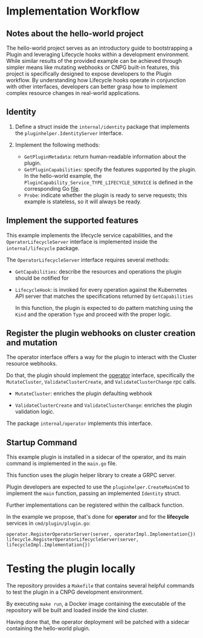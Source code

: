 # Implementation Workflow

## Notes about the hello-world project

The hello-world project serves as an introductory guide to bootstrapping a Plugin and leveraging Lifecycle hooks within a development environment.
While similar results of the provided example can be achieved through simpler means like mutating webhooks or CNPG built-in features, this project
is specifically designed to expose developers to the Plugin workflow. By understanding how Lifecycle hooks operate in conjunction
with other interfaces, developers can better grasp how to implement complex resource changes in real-world applications.

## Identity

1. Define a struct inside the `internal/identity` package that implements
   the `pluginhelper.IdentityServer` interface.

2. Implement the following methods:

    - `GetPluginMetadata`: return human-readable information about the plugin.
    - `GetPluginCapabilities`: specify the features supported by the plugin.
      In the hello-world example, the
      `PluginCapability_Service_TYPE_LIFECYCLE_SERVICE` is defined
      in the corresponding Go [file](../internal/lifecycle/lifecycle.go).
    - `Probe`: indicate whether the plugin is ready to serve requests; this
      example is stateless, so it will always be ready.

## Implement the supported features

This example implements the lifecycle service capabilities,
and the `OperatorLifecycleServer` interface is implemented inside the
`internal/lifecycle` package.

The `OperatorLifecycleServer` interface requires several methods:

- `GetCapabilities`: describe the resources and operations the plugin
  should be notified for

- `LifecycleHook`: is invoked for every operation against the
  Kubernetes API server that matches the specifications
  returned by `GetCapabilities`

  In this function, the plugin is expected to do pattern matching
  using the `Kind` and the operation `Type` and proceed with the
  proper logic.

## Register the plugin webhooks on cluster creation and mutation

The operator interface offers a way for the plugin to interact with
the Cluster resource webhooks.

Do that, the plugin should implement the [operator](https://github.com/cloudnative-pg/cnpg-i/blob/main/proto/operator.proto)
interface, specifically the `MutateCluster`, `ValidateClusterCreate`,
and `ValidateClusterChange` rpc calls.

- `MutateCluster`: enriches the plugin defaulting webhook

- `ValidateClusterCreate` and `ValidateClusterChange`: enriches
  the plugin validation logic.

The package `internal/operator` implements this interface.

## Startup Command

This example plugin is installed in a sidecar of the operator, and its
main command is implemented in the `main.go` file.

This function uses the plugin helper library to create a GRPC server.

Plugin developers are expected to use the `pluginhelper.CreateMainCmd`
to implement the `main` function, passing an implemented `Identity`
struct.

Further implementations can be registered within the callback function.

In the example we propose, that's done for  **operator** and for
the **lifecycle** services in `cmd/plugin/plugin.go`:

```
operator.RegisterOperatorServer(server, operatorImpl.Implementation{})
lifecycle.RegisterOperatorLifecycleServer(server, lifecycleImpl.Implementation{})
```

# Testing the plugin locally

The repository provides a `Makefile` that contains several helpful
commands to test the plugin in a CNPG development environment.

By executing `make run`, a Docker image containing the executable
of the repository will be built and loaded inside the kind cluster.

Having done that, the operator deployment will be patched with a sidecar
containing the hello-world plugin.
